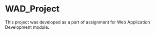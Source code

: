 # WAD_Project
This project was developed as a part of assignment for Web Application Development module.
